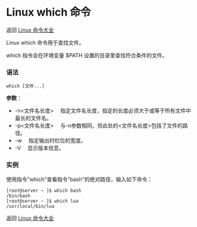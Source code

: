 # Linux which 命令

返回 [Linux 命令大全](https://ahuang007.github.com/Linux-Command)

Linux which 命令用于查找文件。

which 指令会在环境变量 $PATH 设置的目录里查找符合条件的文件。

### 语法

```
which [文件...]
```

**参数**：

- -n<文件名长度> 　指定文件名长度，指定的长度必须大于或等于所有文件中最长的文件名。
- -p<文件名长度> 　与-n参数相同，但此处的<文件名长度>包括了文件的路径。
- -w 　指定输出时栏位的宽度。
- -V 　显示版本信息。

### 实例

使用指令"which"查看指令"bash"的绝对路径，输入如下命令：

```
[root@server ~ ]$ which bash
/bin/bash
[root@server ~ ]$ which lua
/usr/local/bin/lua
```

返回 [Linux 命令大全](https://ahuang007.github.com/Linux-Command)
